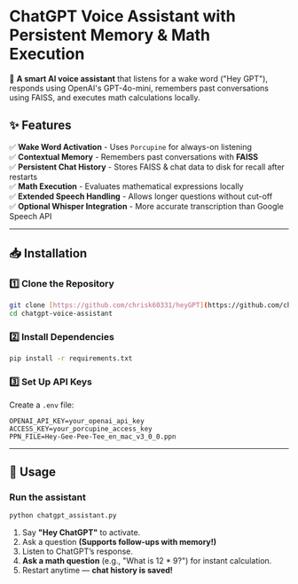 # **ChatGPT Voice Assistant with Persistent Memory & Math Execution**
🚀 **A smart AI voice assistant** that listens for a wake word ("Hey GPT"), responds using OpenAI's GPT-4o-mini, remembers past conversations using FAISS, and executes math calculations locally.  

## ✨ **Features**
✅ **Wake Word Activation** - Uses `Porcupine` for always-on listening  
✅ **Contextual Memory** - Remembers past conversations with **FAISS**  
✅ **Persistent Chat History** - Stores FAISS & chat data to disk for recall after restarts  
✅ **Math Execution** - Evaluates mathematical expressions locally  
✅ **Extended Speech Handling** - Allows longer questions without cut-off  
✅ **Optional Whisper Integration** - More accurate transcription than Google Speech API  

---

## 📥 **Installation**
### 1️⃣ **Clone the Repository**
```bash
git clone [https://github.com/chrisk60331/heyGPT](https://github.com/chrisk60331/heyGPT)
cd chatgpt-voice-assistant
```
### 2️⃣ **Install Dependencies**
```bash
pip install -r requirements.txt
```
### 3️⃣ **Set Up API Keys**
Create a `.env` file:
```
OPENAI_API_KEY=your_openai_api_key
ACCESS_KEY=your_porcupine_access_key
PPN_FILE=Hey-Gee-Pee-Tee_en_mac_v3_0_0.ppn
```

---

## 🚀 **Usage**
### **Run the assistant**
```bash
python chatgpt_assistant.py
```
1. Say **"Hey ChatGPT"** to activate.
2. Ask a question **(Supports follow-ups with memory!)**  
3. Listen to ChatGPT’s response.  
4. **Ask a math question** (e.g., "What is 12 * 9?") for instant calculation.  
5. Restart anytime — **chat history is saved!**  



